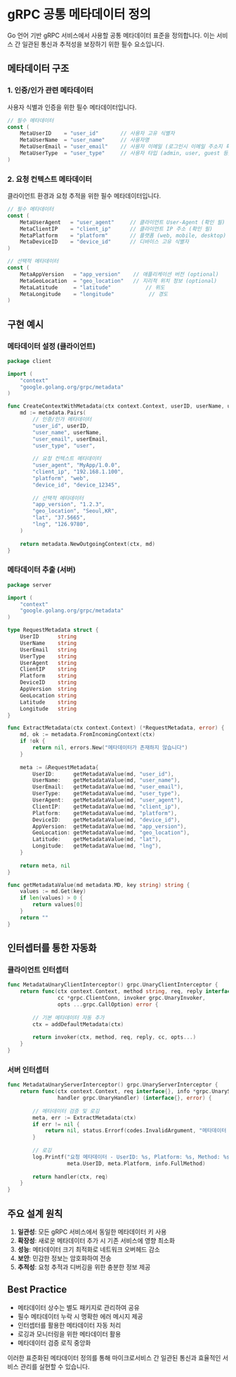 # gRPC 공통 메타데이터 정의

Go 언어 기반 gRPC 서비스에서 사용할 공통 메타데이터 표준을 정의합니다. 이는 서비스 간 일관된 통신과 추적성을 보장하기 위한 필수 요소입니다.

## 메타데이터 구조

### 1. 인증/인가 관련 메타데이터

사용자 식별과 인증을 위한 필수 메타데이터입니다.

```go
// 필수 메타데이터
const (
    MetaUserID    = "user_id"       // 사용자 고유 식별자
    MetaUserName  = "user_name"     // 사용자명
    MetaUserEmail = "user_email"    // 사용자 이메일 (로그인시 이메일 주소지 확인)
    MetaUserType  = "user_type"     // 사용자 타입 (admin, user, guest 등)
)
```

### 2. 요청 컨텍스트 메타데이터

클라이언트 환경과 요청 추적을 위한 필수 메타데이터입니다.

```go
// 필수 메타데이터
const (
    MetaUserAgent   = "user_agent"     // 클라이언트 User-Agent (확인 필)
    MetaClientIP    = "client_ip"      // 클라이언트 IP 주소 (확인 필)
    MetaPlatform    = "platform"       // 플랫폼 (web, mobile, desktop)
    MetaDeviceID    = "device_id"      // 디바이스 고유 식별자
)

// 선택적 메타데이터
const (
    MetaAppVersion   = "app_version"    // 애플리케이션 버전 (optional)
    MetaGeoLocation  = "geo_location"   // 지리적 위치 정보 (optional)
    MetaLatitude     = "latitude"           // 위도
    MetaLongitude    = "longitude"           // 경도
)
```

## 구현 예시

### 메타데이터 설정 (클라이언트)

```go
package client

import (
    "context"
    "google.golang.org/grpc/metadata"
)

func CreateContextWithMetadata(ctx context.Context, userID, userName, userEmail string) context.Context {
    md := metadata.Pairs(
        // 인증/인가 메타데이터
        "user_id", userID,
        "user_name", userName,
        "user_email", userEmail,
        "user_type", "user",
        
        // 요청 컨텍스트 메타데이터
        "user_agent", "MyApp/1.0.0",
        "client_ip", "192.168.1.100",
        "platform", "web",
        "device_id", "device_12345",
        
        // 선택적 메타데이터
        "app_version", "1.2.3",
        "geo_location", "Seoul,KR",
        "lat", "37.5665",
        "lng", "126.9780",
    )
    
    return metadata.NewOutgoingContext(ctx, md)
}
```

### 메타데이터 추출 (서버)

```go
package server

import (
    "context"
    "google.golang.org/grpc/metadata"
)

type RequestMetadata struct {
    UserID      string
    UserName    string
    UserEmail   string
    UserType    string
    UserAgent   string
    ClientIP    string
    Platform    string
    DeviceID    string
    AppVersion  string
    GeoLocation string
    Latitude    string
    Longitude   string
}

func ExtractMetadata(ctx context.Context) (*RequestMetadata, error) {
    md, ok := metadata.FromIncomingContext(ctx)
    if !ok {
        return nil, errors.New("메타데이터가 존재하지 않습니다")
    }
    
    meta := &RequestMetadata{
        UserID:      getMetadataValue(md, "user_id"),
        UserName:    getMetadataValue(md, "user_name"),
        UserEmail:   getMetadataValue(md, "user_email"),
        UserType:    getMetadataValue(md, "user_type"),
        UserAgent:   getMetadataValue(md, "user_agent"),
        ClientIP:    getMetadataValue(md, "client_ip"),
        Platform:    getMetadataValue(md, "platform"),
        DeviceID:    getMetadataValue(md, "device_id"),
        AppVersion:  getMetadataValue(md, "app_version"),
        GeoLocation: getMetadataValue(md, "geo_location"),
        Latitude:    getMetadataValue(md, "lat"),
        Longitude:   getMetadataValue(md, "lng"),
    }
    
    return meta, nil
}

func getMetadataValue(md metadata.MD, key string) string {
    values := md.Get(key)
    if len(values) > 0 {
        return values[0]
    }
    return ""
}
```

## 인터셉터를 통한 자동화

### 클라이언트 인터셉터

```go
func MetadataUnaryClientInterceptor() grpc.UnaryClientInterceptor {
    return func(ctx context.Context, method string, req, reply interface{}, 
                cc *grpc.ClientConn, invoker grpc.UnaryInvoker, 
                opts ...grpc.CallOption) error {
        
        // 기본 메타데이터 자동 추가
        ctx = addDefaultMetadata(ctx)
        
        return invoker(ctx, method, req, reply, cc, opts...)
    }
}
```

### 서버 인터셉터

```go
func MetadataUnaryServerInterceptor() grpc.UnaryServerInterceptor {
    return func(ctx context.Context, req interface{}, info *grpc.UnaryServerInfo, 
                handler grpc.UnaryHandler) (interface{}, error) {
        
        // 메타데이터 검증 및 로깅
        meta, err := ExtractMetadata(ctx)
        if err != nil {
            return nil, status.Errorf(codes.InvalidArgument, "메타데이터 오류: %v", err)
        }
        
        // 로깅
        log.Printf("요청 메타데이터 - UserID: %s, Platform: %s, Method: %s", 
                   meta.UserID, meta.Platform, info.FullMethod)
        
        return handler(ctx, req)
    }
}
```

## 주요 설계 원칙

1. **일관성**: 모든 gRPC 서비스에서 동일한 메타데이터 키 사용
2. **확장성**: 새로운 메타데이터 추가 시 기존 서비스에 영향 최소화
3. **성능**: 메타데이터 크기 최적화로 네트워크 오버헤드 감소
4. **보안**: 민감한 정보는 암호화하여 전송
5. **추적성**: 요청 추적과 디버깅을 위한 충분한 정보 제공

## Best Practice

- 메타데이터 상수는 별도 패키지로 관리하여 공유
- 필수 메타데이터 누락 시 명확한 에러 메시지 제공
- 인터셉터를 활용한 메타데이터 자동 처리
- 로깅과 모니터링을 위한 메타데이터 활용
- 메타데이터 검증 로직 중앙화

이러한 표준화된 메타데이터 정의를 통해 마이크로서비스 간 일관된 통신과 효율적인 서비스 관리를 실현할 수 있습니다.